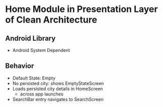 # Home Module in Presentation Layer of Clean Architecture

## Android Library

- Android System Dependent

## Behavior

- Default State: Empty
- No persisted city: shows EmptyStateScreen
- Loads persisted city details in HomeScreen
    - across app launches
- SearchBar entry navigates to SearchScreen
